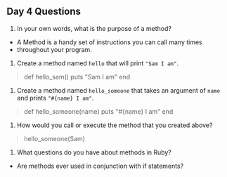 ## Day 4 Questions

1. In your own words, what is the purpose of a method?
- A Method is a handy set of instructions you can call many times
- throughout your program.

1. Create a method named `hello` that will print `"Sam I am"`.

> def hello_sam()
    puts "Sam I am"
  end

1. Create a method named `hello_someone` that takes an argument of `name` and prints `"#{name} I am"`.

> def hello_someone(name)
    puts "#{name} I am"
  end


1. How would you call or execute the method that you created above?

> hello_someone(Sam)

1. What questions do you have about methods in Ruby?
- Are methods ever used in conjunction with if statements?
